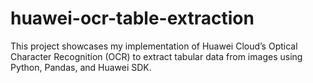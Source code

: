 # huawei-ocr-table-extraction
This project showcases my implementation of Huawei Cloud’s Optical Character Recognition (OCR) to extract tabular data from images using Python, Pandas, and Huawei SDK.
